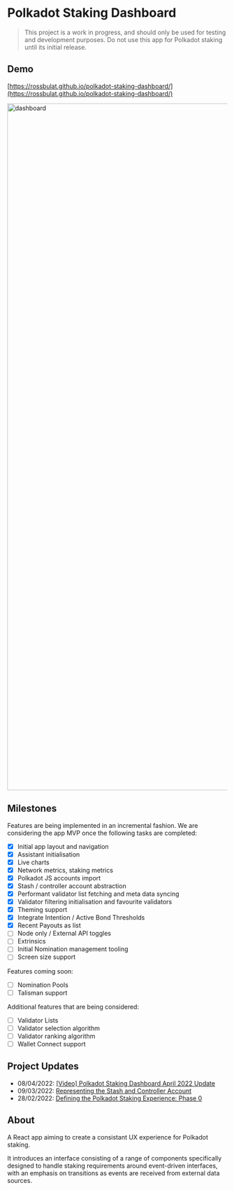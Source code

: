 # Polkadot Staking Dashboard

> This project is a work in progress, and should only be used for testing and development purposes. Do not use this app for Polkadot staking until its initial release.

## Demo
[https://rossbulat.github.io/polkadot-staking-dashboard/](https://rossbulat.github.io/polkadot-staking-dashboard/)

<img width="1569" alt="dashboard" src="https://user-images.githubusercontent.com/13929023/163815633-df567f72-f285-4d31-b266-0a9836ea042b.png">

## Milestones

Features are being implemented in an incremental fashion. We are considering the app MVP once the following tasks are completed:

- [x] Initial app layout and navigation
- [x] Assistant initialisation
- [x] Live charts
- [x] Network metrics, staking metrics 
- [x] Polkadot JS accounts import
- [x] Stash / controller account abstraction
- [x] Performant validator list fetching and meta data syncing
- [x] Validator filtering initialisation and favourite validators
- [x] Theming support
- [x] Integrate Intention / Active Bond Thresholds
- [x] Recent Payouts as list
- [ ] Node only / External API toggles
- [ ] Extrinsics
- [ ] Initial Nomination management tooling
- [ ] Screen size support 

Features coming soon:
- [ ] Nomination Pools
- [ ] Talisman support

Additional features that are being considered:
- [ ] Validator Lists
- [ ] Validator selection algorithm
- [ ] Validator ranking algorithm
- [ ] Wallet Connect support

## Project Updates
- 08/04/2022: [[Video] Polkadot Staking Dashboard April 2022 Update](https://www.youtube.com/watch?v=y6AJ6RhKMH0)
- 09/03/2022: [Representing the Stash and Controller Account](https://medium.com/@rossbulat/polkadot-staking-experience-representing-the-stack-and-controller-account-2ea76bb54b47)
- 28/02/2022: [Defining the Polkadot Staking Experience: Phase 0](https://rossbulat.medium.com/defining-the-polkadot-staking-experience-phase-0-211cb2bc113c)

## About
A React app aiming to create a consistant UX experience for Polkadot staking. 

It introduces an interface consisting of a range of components specifically designed to handle staking requirements around event-driven interfaces, with an emphasis on transitions as events are received from external data sources.
